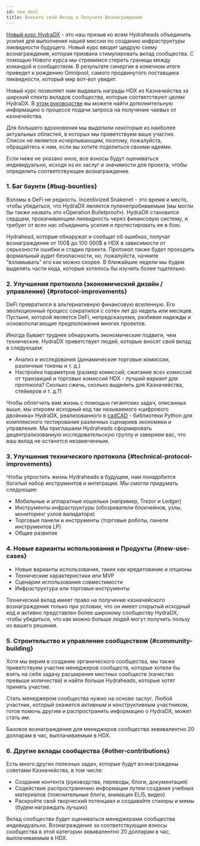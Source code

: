 ```yaml
---
id: new_deal
title: Внесите свой Вклад и Получите Вознаграждение
---
```


[Новый курс HydraDX](https://hydradx.substack.com/p/incentivized-testnet-reward-scheme) - это наш призыв ко всем Hydraheads объединить усилия для выполнения нашей миссии по созданию инфраструктуры ликвидности будущего. Новый курс вводит щедрую схему вознаграждения, которая призвана стимулировать вклад сообщества. С помощью Нового курса мы стремимся стереть границы между командой и сообществом. В результате синергия в конечном итоге приведет к рождению Omnipool, самого продвинутого поставщика ликвидности, который мир вот-вот увидит.

Новый курс позволяет нам выдавать награды HDX из Казначейства за широкий спектр вкладов сообщества, которые соответствуют целям HydraDX. В [этом руководстве](/tip_request) вы можете найти дополнительную информацию о процессе подачи запроса на получение чаевых от казначейства.

Для большего вдохновения мы выделили некоторые из наиболее актуальных областей, в которых мы приветствуем ваше участие. Список не является исчерпывающим, поэтому, пожалуйста, обращайтесь к нам, если вы хотите поделиться своими идеями.

Если ниже не указано иное, все взносы будут оцениваться индивидуально, исходя из их заслуг и значимости для проекта, чтобы определить соответствующее вознаграждение.

### 1. Баг баунти {#bug-bounties}

Взломы в DeFi не редкость. Incentivized Snakenet - это время и место, чтобы убедиться, что HydraDX является пуленепробиваемым (мы могли бы также назвать это «Operation Bulletproof»). HydraDX становится сердцем, прокачивающим ликвидность через финансовую систему, и требует от всех нас объединить усилия и протестировать ее в бою.

Hydrahead, которые обнаружат и сообщат об ошибках, получат вознаграждение от 100$ до 100 000$ в HDX в зависимости от серьезности ошибки и стадии проекта. Протокол также будет проходить формальный аудит безопасности, но, пожалуйста, начните “взламывать” его как можно скорее. В ближайшие недели мы будем выделять части кода, которые хотелось бы изучить более тщательно.

### 2. Улучшения протокола (экономический дизайн / управление) {#protocol-improvements}

DeFi превратился в альтернативную финансовую вселенную. Его эволюционный процесс сократился с сотен лет до недель или месяцев. Пустыня, которой является DeFi, непредсказуема, разбивая надежды и основополагающие предположения многих проектов.

Иногда бывает труднее обнаружить экономические подвиги, чем технические. HydraDX приветствует людей, которые вносят свой вклад в следующем:

* Анализ и исследования (динамические торговые комиссии, различные токены и т. д.)
* Настройка параметров (размер комиссий; сжигание всех комиссий от транзакций и торговых комиссий HDX - лучший вариант для протокола? Сколько сжечь, сколько выделить для Казначейства, стейкеров и т. д.?)

Чтобы облегчить вам жизнь с помощью гигантских задач, описанных выше, мы откроем исходный код так называемого «цифрового двойника» HydraDX, реализованного в [cadCAD](https://cadcad.org/) - библиотеки Python для комплексного тестирования различных сценариев экономики и управления. Мы приглашаем Hydraheads сформировать децентрализованную исследовательскую группу и заверяем вас, что ваш вклад не останется незамеченным.

### 3. Улучшения технического протокола {#technical-protocol-improvements}

Чтобы упростить жизнь Hydraheads в будущем, нам понадобится богатый набор инструментов и интеграции. Мы смогли придумать следующее:

* Мобильные и аппаратные кошельки (например, Trezor и Ledger)
* Инструменты инфраструктуры (обозреватели блокчейнов, узлы, мониторинг узлов валидатора)
* Торговые панели и инструменты (торговые роботы, панели инструментов LP)
* Общее развитие

### 4. Новые варианты использования и Продукты {#new-use-cases}

* Новые варианты использования, такие как кредитование и опционы
* Технические характеристики или MVP
* Сценарии использования совместимости
* Инфраструктура или торговые инструменты

Технический вклад имеет право на получение казначейского вознаграждения только при условии, что он имеет открытый исходный код и активно представлен более широкому сообществу HydraDX, чтобы убедиться, что как можно больше людей могут получить пользу из вашего решения.

### 5. Строительство и управление сообществом {#community-building}

Хотя мы верим в создание органического сообщества, мы также приветствуем участие менеджеров сообществ, которые хотели бы взять на себя задачу расширения местных сообществ (качество превыше количества) и найти больше Hydraheads, которые хотят принять участие.

Стать менеджером сообщества нужно на основе заслуг. Любой участник, который окажется активным и конструктивным участником, готов помочь другим и распространить информацию о HydraDX, может стать им.

Базовое вознаграждение для менеджеров сообщества эквивалентно 20 долларам в час, выплачиваемым в HDX.

### 6. Другие вклады сообщества {#other-contributions}

Есть много других полезных задач, которые будут вознаграждены советами Казначейства, в том числе:

* Создание контента (руководства, переводы, блоги, документация)
* Содействие распространению информации путем создания учебных материалов (пояснительные блоги, анимация ELI5, видео)
* Раскройте свой творческий потенциал и создавайте стикеры и мемы (будем награждать лучших)

Вклад сообщества будет оцениваться менеджерами сообщества индивидуально. Вознаграждение за соответствующие взносы сообщества в этой категории эквивалентно 20 долларам в час, выплачиваемым в HDX.
